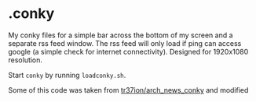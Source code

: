 .conky
======

My conky files for a simple bar across the bottom of my screen and a separate rss feed window. The rss feed will only load if ping can access google (a simple check for internet connectivity). Designed for 1920x1080 resolution.

Start `conky` by running `loadconky.sh`.

Some of this code was taken from [tr37ion/arch_news_conky](https://github.com/tr37ion/arch_news_conky) and modified
